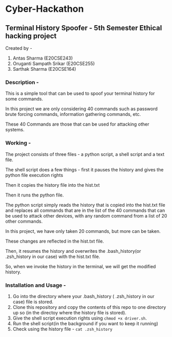 # Cyber-Hackathon
## Terminal History Spoofer  - 5th Semester Ethical hacking project 

Created by - 

1. Antas Sharma (E20CSE243)
2. Oruganti Sampath Srikar (E20CSE255)
3. Sarthak Sharma (E20CSE164)

### Description - 

This is a simple tool that can be used to spoof your terminal history for some commands.

In this project we are only considering 40 commands such as password brute forcing commands, information gathering commands, etc. 

These 40 Commands are those that can be used for attacking other systems.

### Working - 

The project consists of three files - a python script, a shell script and a text file.

The shell script does a few things - first it pauses the history and gives the python file execution rights 

Then it copies the history file into the hist.txt

Then it runs the python file.

The python script simply reads the history that is copied into the hist.txt file and replaces all commands that are in the list of the 40 commands that can be used to attack 
other devices, with any random command from a list of 20 other commands. 

In this project, we have only taken 20 commands, but more can be taken.

These changes are reflected in the hist.txt file.

Then, it resumes the history and overwrites the .bash_history(or .zsh_history in our case) with the hist.txt file.

So, when we invoke the history in the terminal, we will get the modified history.

### Installation and Usage -

1. Go into the directory where your .bash_history ( .zsh_history in our case) file is stored.
2. Clone this repository and copy the contents of this repo to one directory up so (in the directoy where the history file is stored).
3. Give the shell script execution rights using ```chmod +x driver.sh```.
4. Run the shell script(in the background if you want to keep it running)
5. Check using the history file - ```cat .zsh_history```
